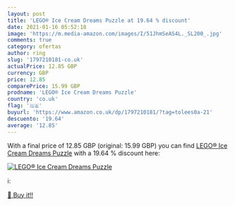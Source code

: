 ```yaml
---
layout: post
title: 'LEGO® Ice Cream Dreams Puzzle at 19.64 % discount'
date: 2021-01-16 05:52:18
image: 'https://m.media-amazon.com/images/I/51JhmSeAS4L._SL200_.jpg'
comments: true
category: ofertas
author: ring
slug: '1797210181-co.uk'
actualPrice: 12.85 GBP
currency: GBP
price: 12.85
comparePrice: 15.99 GBP
prodname: 'LEGO® Ice Cream Dreams Puzzle'
country: 'co.uk'
flag: '🇬🇧'
buyurl: 'https://www.amazon.co.uk/dp/1797210181/?tag=tolees0a-21'
descuento: '19.64'
average: '12.85'
---
```


With a final price of 12.85 GBP (original: 15.99 GBP) you can find [LEGO® Ice Cream Dreams Puzzle](https://www.amazon.co.uk/dp/1797210181/?tag=tolees0a-21) with a  19.64 % discount here:

[![LEGO® Ice Cream Dreams Puzzle](https://m.media-amazon.com/images/I/51JhmSeAS4L._SL200_.jpg)](https://www.amazon.co.uk/dp/1797210181/?tag=tolees0a-21)

ℹ️:


[🛒 Buy it!!](https://www.amazon.co.uk/dp/1797210181/?tag=tolees0a-21)
